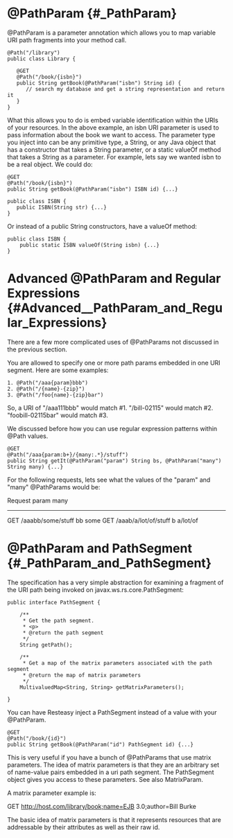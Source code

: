 @PathParam {#_PathParam}
==========

@PathParam is a parameter annotation which allows you to map variable
URI path fragments into your method call.

    @Path("/library")
    public class Library {

       @GET
       @Path("/book/{isbn}")
       public String getBook(@PathParam("isbn") String id) {
          // search my database and get a string representation and return it
       }
    }

What this allows you to do is embed variable identification within the
URIs of your resources. In the above example, an isbn URI parameter is
used to pass information about the book we want to access. The parameter
type you inject into can be any primitive type, a String, or any Java
object that has a constructor that takes a String parameter, or a static
valueOf method that takes a String as a parameter. For example, lets say
we wanted isbn to be a real object. We could do:

    @GET
    @Path("/book/{isbn}")
    public String getBook(@PathParam("isbn") ISBN id) {...}

    public class ISBN {
       public ISBN(String str) {...}
    }

Or instead of a public String constructors, have a valueOf method:

    public class ISBN {
        public static ISBN valueOf(String isbn) {...}
    }

Advanced @PathParam and Regular Expressions {#Advanced__PathParam_and_Regular_Expressions}
===========================================

There are a few more complicated uses of @PathParams not discussed in
the previous section.

You are allowed to specify one or more path params embedded in one URI
segment. Here are some examples:

    1. @Path("/aaa{param}bbb")
    2. @Path("/{name}-{zip}")
    3. @Path("/foo{name}-{zip}bar")

So, a URI of "/aaa111bbb" would match \#1. "/bill-02115" would match
\#2. "foobill-02115bar" would match \#3.

We discussed before how you can use regular expression patterns within
@Path values.

    @GET
    @Path("/aaa{param:b+}/{many:.*}/stuff")
    public String getIt(@PathParam("param") String bs, @PathParam("many") String many) {...}

For the following requests, lets see what the values of the "param" and
"many" @PathParams would be:

  Request                    param   many
  -------------------------- ------- ----------
  GET /aaabb/some/stuff      bb      some
  GET /aaab/a/lot/of/stuff   b       a/lot/of

@PathParam and PathSegment {#_PathParam_and_PathSegment}
==========================

The specification has a very simple abstraction for examining a fragment
of the URI path being invoked on javax.ws.rs.core.PathSegment:

    public interface PathSegment {

        /**
         * Get the path segment.
         * <p>
         * @return the path segment
         */
        String getPath();
        
        /**
         * Get a map of the matrix parameters associated with the path segment
         * @return the map of matrix parameters
         */
        MultivaluedMap<String, String> getMatrixParameters();

    }

You can have Resteasy inject a PathSegment instead of a value with your
@PathParam.

    @GET
    @Path("/book/{id}")
    public String getBook(@PathParam("id") PathSegment id) {...}

This is very useful if you have a bunch of @PathParams that use matrix
parameters. The idea of matrix parameters is that they are an arbitrary
set of name-value pairs embedded in a uri path segment. The PathSegment
object gives you access to these parameters. See also MatrixParam.

A matrix parameter example is:

GET http://host.com/library/book;name=EJB 3.0;author=Bill Burke

The basic idea of matrix parameters is that it represents resources that
are addressable by their attributes as well as their raw id.
